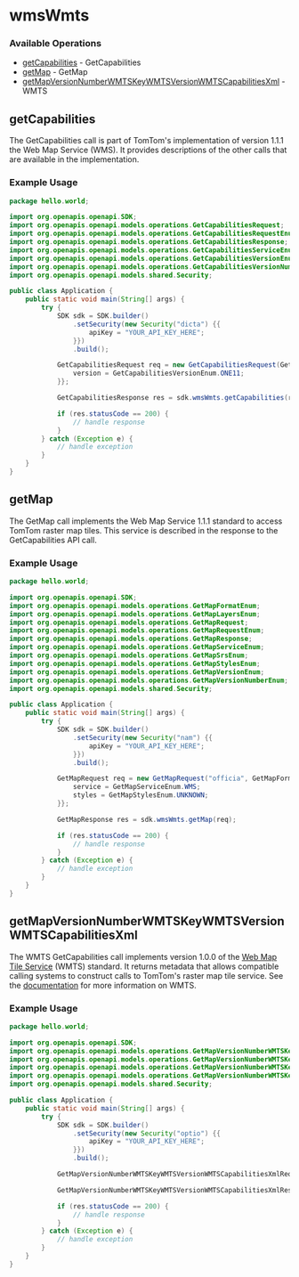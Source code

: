 # wmsWmts

### Available Operations

* [getCapabilities](#getcapabilities) - GetCapabilities
* [getMap](#getmap) - GetMap
* [getMapVersionNumberWMTSKeyWMTSVersionWMTSCapabilitiesXml](#getmapversionnumberwmtskeywmtsversionwmtscapabilitiesxml) - WMTS

## getCapabilities

The GetCapabilities call is part of TomTom's implementation of version 1.1.1
the Web Map Service (WMS). It provides descriptions of the other calls
that are available in the implementation.

### Example Usage

```java
package hello.world;

import org.openapis.openapi.SDK;
import org.openapis.openapi.models.operations.GetCapabilitiesRequest;
import org.openapis.openapi.models.operations.GetCapabilitiesRequestEnum;
import org.openapis.openapi.models.operations.GetCapabilitiesResponse;
import org.openapis.openapi.models.operations.GetCapabilitiesServiceEnum;
import org.openapis.openapi.models.operations.GetCapabilitiesVersionEnum;
import org.openapis.openapi.models.operations.GetCapabilitiesVersionNumberEnum;
import org.openapis.openapi.models.shared.Security;

public class Application {
    public static void main(String[] args) {
        try {
            SDK sdk = SDK.builder()
                .setSecurity(new Security("dicta") {{
                    apiKey = "YOUR_API_KEY_HERE";
                }})
                .build();

            GetCapabilitiesRequest req = new GetCapabilitiesRequest(GetCapabilitiesRequestEnum.GET_CAPABILITIES, GetCapabilitiesServiceEnum.WMS, GetCapabilitiesVersionNumberEnum.ONE) {{
                version = GetCapabilitiesVersionEnum.ONE11;
            }};            

            GetCapabilitiesResponse res = sdk.wmsWmts.getCapabilities(req);

            if (res.statusCode == 200) {
                // handle response
            }
        } catch (Exception e) {
            // handle exception
        }
    }
}
```

## getMap

The GetMap call implements the Web Map Service 1.1.1 standard
to access TomTom raster map tiles. This service is described
in the response to the GetCapabilities API call.

### Example Usage

```java
package hello.world;

import org.openapis.openapi.SDK;
import org.openapis.openapi.models.operations.GetMapFormatEnum;
import org.openapis.openapi.models.operations.GetMapLayersEnum;
import org.openapis.openapi.models.operations.GetMapRequest;
import org.openapis.openapi.models.operations.GetMapRequestEnum;
import org.openapis.openapi.models.operations.GetMapResponse;
import org.openapis.openapi.models.operations.GetMapServiceEnum;
import org.openapis.openapi.models.operations.GetMapSrsEnum;
import org.openapis.openapi.models.operations.GetMapStylesEnum;
import org.openapis.openapi.models.operations.GetMapVersionEnum;
import org.openapis.openapi.models.operations.GetMapVersionNumberEnum;
import org.openapis.openapi.models.shared.Security;

public class Application {
    public static void main(String[] args) {
        try {
            SDK sdk = SDK.builder()
                .setSecurity(new Security("nam") {{
                    apiKey = "YOUR_API_KEY_HERE";
                }})
                .build();

            GetMapRequest req = new GetMapRequest("officia", GetMapFormatEnum.IMAGE_PNG, 143353L, GetMapLayersEnum.BASIC, GetMapRequestEnum.GET_MAP, GetMapSrsEnum.EPSG4326, GetMapVersionEnum.ONE11, GetMapVersionNumberEnum.ONE, 944669L) {{
                service = GetMapServiceEnum.WMS;
                styles = GetMapStylesEnum.UNKNOWN;
            }};            

            GetMapResponse res = sdk.wmsWmts.getMap(req);

            if (res.statusCode == 200) {
                // handle response
            }
        } catch (Exception e) {
            // handle exception
        }
    }
}
```

## getMapVersionNumberWMTSKeyWMTSVersionWMTSCapabilitiesXml

The WMTS GetCapabilities call implements version 1.0.0 of
the <a href="http://www.opengeospatial.org/standards/wmts">Web Map Tile Service</a>
(WMTS) standard. It returns metadata that allows compatible calling systems to construct
calls to TomTom's raster map tile service. See the
<a href="/maps-api/maps-api-documentation-raster/wmts">documentation</a>
for more information on WMTS.

### Example Usage

```java
package hello.world;

import org.openapis.openapi.SDK;
import org.openapis.openapi.models.operations.GetMapVersionNumberWMTSKeyWMTSVersionWMTSCapabilitiesXmlRequest;
import org.openapis.openapi.models.operations.GetMapVersionNumberWMTSKeyWMTSVersionWMTSCapabilitiesXmlResponse;
import org.openapis.openapi.models.operations.GetMapVersionNumberWMTSKeyWMTSVersionWMTSCapabilitiesXmlVersionNumberEnum;
import org.openapis.openapi.models.operations.GetMapVersionNumberWMTSKeyWMTSVersionWMTSCapabilitiesXmlWMTSVersionEnum;
import org.openapis.openapi.models.shared.Security;

public class Application {
    public static void main(String[] args) {
        try {
            SDK sdk = SDK.builder()
                .setSecurity(new Security("optio") {{
                    apiKey = "YOUR_API_KEY_HERE";
                }})
                .build();

            GetMapVersionNumberWMTSKeyWMTSVersionWMTSCapabilitiesXmlRequest req = new GetMapVersionNumberWMTSKeyWMTSVersionWMTSCapabilitiesXmlRequest("totam", GetMapVersionNumberWMTSKeyWMTSVersionWMTSCapabilitiesXmlVersionNumberEnum.ONE, GetMapVersionNumberWMTSKeyWMTSVersionWMTSCapabilitiesXmlWMTSVersionEnum.ONE00);            

            GetMapVersionNumberWMTSKeyWMTSVersionWMTSCapabilitiesXmlResponse res = sdk.wmsWmts.getMapVersionNumberWMTSKeyWMTSVersionWMTSCapabilitiesXml(req);

            if (res.statusCode == 200) {
                // handle response
            }
        } catch (Exception e) {
            // handle exception
        }
    }
}
```
